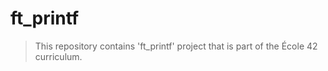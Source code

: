 # ft_printf

> This repository contains 'ft_printf' project that is part of the École 42 curriculum.
